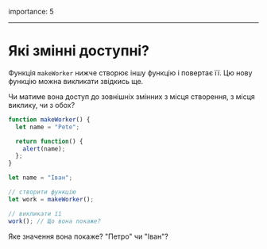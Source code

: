 importance: 5

---

# Які змінні доступні?

Функція `makeWorker` нижче створює іншу функцію і повертає її. Цю нову функцію можна викликати звідкись ще.

Чи матиме вона доступ до зовнішніх змінних з місця створення, з місця виклику, чи з обох?

```js
function makeWorker() {
  let name = "Pete";

  return function() {
    alert(name);
  };
}

let name = "Іван";

// створити функцію
let work = makeWorker();

// викликати її
work(); // Що вона покаже?
```

Яке значення вона покаже? "Петро" чи "Іван"?
